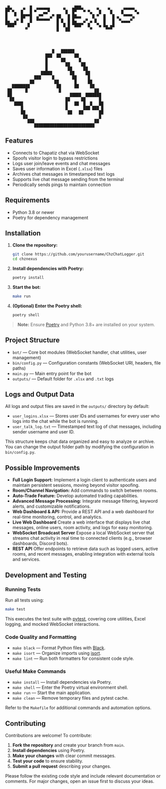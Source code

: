 
```
▄█▄     ▄  █  ▄▄▄▄▄▄      ▄   ▄███▄      ▄    ▄      ▄▄▄▄▄   
█▀ ▀▄  █   █ ▀   ▄▄▀       █  █▀   ▀ ▀▄   █    █    █     ▀▄ 
█   ▀  ██▀▀█  ▄▀▀   ▄▀ ██   █ ██▄▄     █ ▀  █   █ ▄  ▀▀▀▀▄   
█▄  ▄▀ █   █  ▀▀▀▀▀▀   █ █  █ █▄   ▄▀ ▄ █   █   █  ▀▄▄▄▄▀    
▀███▀     █            █  █ █ ▀███▀  █   ▀▄ █▄ ▄█            
         ▀             █   ██         ▀      ▀▀▀             
                                                               
                                                         
```
```                            
                                                 
                     █   ██████                
                  ███  ██      ██              
                  █      ██      █             
                  █        ██     ██           
                  █         ██     ██          
                █████        ██     ██         
             ███     █        ██     █         
           ██         ██       █     ██        
   ████████            ██      ██     ██       
 ██      █              █               ██     
 ██                          █████  ███████    
  ██                       ██     ██      █    
    ████                   █   ██  █  █   ██   
       █                   █       ███ ███ █   
       ██                   ██   ██       ██   
        ██                                █    
          ███                           ██     
             ███████████████████████████       
```
## Features

- Connects to Chapatiz chat via WebSocket
- Spoofs visitor login to bypass restrictions
- Logs user join/leave events and chat messages
- Saves user information in Excel (`.xlsx`) files
- Archives chat messages in timestamped text logs
- Supports live chat message sending from the terminal
- Periodically sends pings to maintain connection

## Requirements

- Python 3.8 or newer
- Poetry for dependency management

## Installation

1. **Clone the repository:**
    ```bash
    git clone https://github.com/yourusername/ChzChatLogger.git
    cd chznexus
    ```
2. **Install dependencies with Poetry:**
    ```bash
    poetry install
    ```
3. **Start the bot:**
    ```bash
    make run
    ```
4. **(Optional) Enter the Poetry shell:**
    ```bash
    poetry shell
    ```

> **Note:** Ensure [Poetry](https://python-poetry.org/docs/#installation) and Python 3.8+ are installed on your system.

## Project Structure

- `bot/` — Core bot modules (WebSocket handler, chat utilities, user management)
- `bin/config.py` — Configuration constants (WebSocket URI, headers, file paths)
- `main.py` — Main entry point for the bot
- `outputs/` — Default folder for `.xlsx` and `.txt` logs

## Logs and Output Data

All logs and output files are saved in the `outputs/` directory by default:

- `user_logins.xlsx` — Stores user IDs and usernames for every user who logs into the chat while the bot is running.
- `user_talk_log.txt` — Timestamped text log of chat messages, including sender username and user ID.

This structure keeps chat data organized and easy to analyze or archive. You can change the output folder path by modifying the configuration in `bin/config.py`.


## Possible Improvements

- **Full Login Support:** Implement a login client to authenticate users and maintain persistent sessions, moving beyond visitor spoofing.
- **Room/Channel Navigation:** Add commands to switch between rooms.
- **Auto-Trade Feature:** Develop automated trading capabilities.
- **Advanced Message Processing:** Integrate message filtering, keyword alerts, and customizable notifications.
- **Web Dashboard & API:** Provide a REST API and a web dashboard for real-time monitoring, control, and analytics.
- **Live Web Dashboard** Create a web interface that displays live chat messages, online users, room activity, and logs for easy monitoring.
- **WebSocket Broadcast Server** Expose a local WebSocket server that streams chat activity in real time to connected clients (e.g., browser dashboards, Discord bots).
- **REST API** Offer endpoints to retrieve data such as logged users, active rooms, and recent messages, enabling integration with external tools and services.

## Development and Testing

### Running Tests

Run all tests using:

```bash
make test
```

This executes the test suite with [pytest](https://docs.pytest.org/), covering core utilities, Excel logging, and mocked WebSocket interactions.

### Code Quality and Formatting

- `make black` — Format Python files with [Black](https://black.readthedocs.io/en/stable/).
- `make isort` — Organize imports using [isort](https://pycqa.github.io/isort/).
- `make lint` — Run both formatters for consistent code style.

### Useful Make Commands

- `make install` — Install dependencies via Poetry.
- `make shell` — Enter the Poetry virtual environment shell.
- `make run` — Start the main application.
- `make clean` — Remove temporary files and pytest cache.

Refer to the `Makefile` for additional commands and automation options.

## Contributing

Contributions are welcome! To contribute:

1. **Fork the repository** and create your branch from `main`.
2. **Install dependencies** using Poetry.
3. **Make your changes** with clear commit messages.
4. **Test your code** to ensure stability.
5. **Submit a pull request** describing your changes.

Please follow the existing code style and include relevant documentation or comments. For major changes, open an issue first to discuss your ideas.

